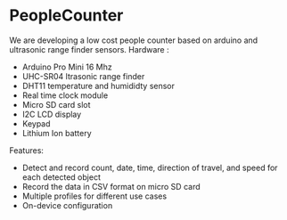 # PeopleCounter
We are developing a low cost people counter based on arduino and ultrasonic range finder sensors. 
Hardware : 
  - Arduino Pro Mini 16 Mhz
  - UHC-SR04 ltrasonic range finder
  - DHT11 temperature and humididty sensor
  - Real time clock module 
  - Micro SD card slot
  - I2C LCD display 
  - Keypad
  - Lithium Ion battery 
  

Features: 
- Detect and record count, date, time, direction of travel, and speed for each detected object
- Record the data in CSV format on micro SD card
- Multiple profiles for different use cases
- On-device configuration 
